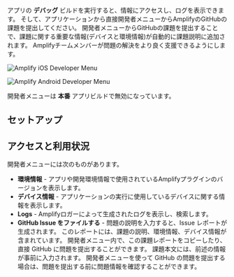 アプリの **デバッグ** ビルドを実行すると、情報にアクセスし、ログを表示できます。 そして、アプリケーションから直接開発者メニューからAmplifyのGitHubの課題を提出してください。 開発者メニューからGitHubの課題を提出することで、課題に関する重要な情報(デバイスと環境情報)が自動的に課題説明に追加されます。 Amplifyチームメンバーが問題の解決をより良く支援できるようにします。

<docs-filter platform="ios">

![Amplify iOS Developer Menu](~/images/debugging/iosDevMenu.png)

</docs-filter>

<docs-filter platform="android">

![Amplify Android Developer Menu](~/images/debugging/androidDevMenu.png)

</docs-filter>

<amplify-callout warning>

開発者メニューは **本番** アプリビルドで無効になっています。

</amplify-callout>

## セットアップ

<inline-fragment platform="ios" src="~/lib/debugging/fragments/ios/dev-menu/setup.md"></inline-fragment> <inline-fragment platform="android" src="~/lib/debugging/fragments/android/dev-menu/setup.md"></inline-fragment>

## アクセスと利用状況

<inline-fragment platform="ios" src="~/lib/debugging/fragments/ios/dev-menu/usage.md"></inline-fragment> <inline-fragment platform="android" src="~/lib/debugging/fragments/android/dev-menu/usage.md"></inline-fragment>

開発者メニューには次のものがあります。

* **環境情報** - アプリや開発環境情報で使用されているAmplifyプラグインのバージョンを表示します。
* **デバイス情報** - アプリケーションの実行に使用しているデバイスに関する情報を表示します。
* **Logs** - Amplifyロガーによって生成されたログを表示し、検索します。
* **GitHub Issue をファイルする** - 問題の説明を入力すると、Issue レポートが生成されます。 このレポートには、課題の説明、環境情報、デバイス情報が含まれています。 開発者メニュー内で、この課題レポートをコピーしたり、直接 GitHub に問題を提出することができます。 課題本文には、前述の情報が事前に入力されます。 開発者メニューを使って GitHub の問題を提出する場合は、問題を提出する前に問題情報を確認することができます。